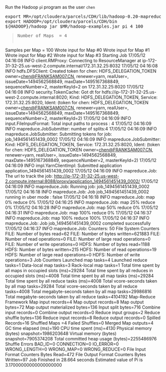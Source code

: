 Run the Hadoop `p`i program as the user `chen`
<pre>export MR=/opt/cloudera/parcels/CDH/lib/hadoop-0.20-mapreduce
export HADOOP=/opt/cloudera/parcels/CDH/bin
${HADOOP}/hadoop jar $MR/hadoop-examples.jar pi 4 100</pre>
><pre>Number of Maps  = 4
Samples per Map = 100
Wrote input for Map #0
Wrote input for Map #1
Wrote input for Map #2
Wrote input for Map #3
Starting Job
17/05/12 04:16:08 INFO client.RMProxy: Connecting to ResourceManager at ip-172-31-32-25.us-west-2.compute.internal/172.31.32.25:8032
17/05/12 04:16:08 INFO hdfs.DFSClient: Created token for chen: HDFS_DELEGATION_TOKEN owner=chen@FRANKSAM007.CN, renewer=yarn, realUser=, issueDate=1494562568849, maxDate=1495167368849, sequenceNumber=2, masterKeyId=2 on 172.31.32.25:8020
17/05/12 04:16:08 INFO security.TokenCache: Got dt for hdfs://ip-172-31-32-25.us-west-2.compute.internal:8020; Kind: HDFS_DELEGATION_TOKEN, Service: 172.31.32.25:8020, Ident: (token for chen: HDFS_DELEGATION_TOKEN owner=chen@FRANKSAM007.CN, renewer=yarn, realUser=, issueDate=1494562568849, maxDate=1495167368849, sequenceNumber=2, masterKeyId=2)
17/05/12 04:16:09 INFO input.FileInputFormat: Total input paths to process : 4
17/05/12 04:16:09 INFO mapreduce.JobSubmitter: number of splits:4
17/05/12 04:16:09 INFO mapreduce.JobSubmitter: Submitting tokens for job: job_1494561451439_0002
17/05/12 04:16:09 INFO mapreduce.JobSubmitter: Kind: HDFS_DELEGATION_TOKEN, Service: 172.31.32.25:8020, Ident: (token for chen: HDFS_DELEGATION_TOKEN owner=chen@FRANKSAM007.CN, renewer=yarn, realUser=, issueDate=1494562568849, maxDate=1495167368849, sequenceNumber=2, masterKeyId=2)
17/05/12 04:16:09 INFO impl.YarnClientImpl: Submitted application application_1494561451439_0002
17/05/12 04:16:09 INFO mapreduce.Job: The url to track the job: http://ip-172-31-32-25.us-west-2.compute.internal:8088/proxy/application_1494561451439_0002/
17/05/12 04:16:09 INFO mapreduce.Job: Running job: job_1494561451439_0002
17/05/12 04:16:18 INFO mapreduce.Job: Job job_1494561451439_0002 running in uber mode : false
17/05/12 04:16:18 INFO mapreduce.Job:  map 0% reduce 0%
17/05/12 04:16:25 INFO mapreduce.Job:  map 25% reduce 0%
17/05/12 04:16:28 INFO mapreduce.Job:  map 50% reduce 0%
17/05/12 04:16:31 INFO mapreduce.Job:  map 100% reduce 0%
17/05/12 04:16:37 INFO mapreduce.Job:  map 100% reduce 100%
17/05/12 04:16:37 INFO mapreduce.Job: Job job_1494561451439_0002 completed successfully
17/05/12 04:16:37 INFO mapreduce.Job: Counters: 50
	File System Counters
		FILE: Number of bytes read=62
		FILE: Number of bytes written=621883
		FILE: Number of read operations=0
		FILE: Number of large read operations=0
		FILE: Number of write operations=0
		HDFS: Number of bytes read=1188
		HDFS: Number of bytes written=215
		HDFS: Number of read operations=19
		HDFS: Number of large read operations=0
		HDFS: Number of write operations=3
	Job Counters 
		Launched map tasks=4
		Launched reduce tasks=1
		Data-local map tasks=3
		Rack-local map tasks=1
		Total time spent by all maps in occupied slots (ms)=29284
		Total time spent by all reduces in occupied slots (ms)=4008
		Total time spent by all map tasks (ms)=29284
		Total time spent by all reduce tasks (ms)=4008
		Total vcore-seconds taken by all map tasks=29284
		Total vcore-seconds taken by all reduce tasks=4008
		Total megabyte-seconds taken by all map tasks=29986816
		Total megabyte-seconds taken by all reduce tasks=4104192
	Map-Reduce Framework
		Map input records=4
		Map output records=8
		Map output bytes=72
		Map output materialized bytes=136
		Input split bytes=716
		Combine input records=0
		Combine output records=0
		Reduce input groups=2
		Reduce shuffle bytes=136
		Reduce input records=8
		Reduce output records=0
		Spilled Records=16
		Shuffled Maps =4
		Failed Shuffles=0
		Merged Map outputs=4
		GC time elapsed (ms)=190
		CPU time spent (ms)=4130
		Physical memory (bytes) snapshot=1986203648
		Virtual memory (bytes) snapshot=7905374208
		Total committed heap usage (bytes)=2255486976
	Shuffle Errors
		BAD_ID=0
		CONNECTION=0
		IO_ERROR=0
		WRONG_LENGTH=0
		WRONG_MAP=0
		WRONG_REDUCE=0
	File Input Format Counters 
		Bytes Read=472
	File Output Format Counters 
		Bytes Written=97
Job Finished in 28.664 seconds
Estimated value of Pi is 3.17000000000000000000</pre>
